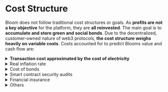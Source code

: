 # Cost Structure

Bloom does not follow traditional cost structures or goals. As **profits are not a key objective** for the platform, they are **all reinvested**. The main goal is to **accumulate and store green and social bonds**. Due to the decentralized, customer-owned nature of web3 protocols, **the cost structure weighs heavily on variable costs**. Costs accounted for to predict Blooms value and cash flow are:

<details>

<summary><strong>Transaction cost approximated by the cost of electricity</strong></summary>

In Q2 2022, the Ethereum blockchain (Polygon) will implement proof of stake (PoS) validation, turning off proof of work (PoW) for good. This will reduce energy requirements by approximately 99.95% to **0.1667kWh/s** (irrespective of transaction quantity) a comparative 0.1% of the energy expenditure of Visa \[7], \[8]. As Bloom can be launched today, PoW energy costs will be applied until Q2 2022 (**333.4kWh/s**) \[7]. To determine an accurate cost of electricity, mining weights per country were multiplied by country Levelized cost of electricity (LCoE) The weighted average for 2021 was **0.108 USD/kWh** \[9], \[10]. Polygon can process 10,000 – 100,000 transactions per minute. Therefore, with initial transactions assumed at 50,000 per quarter, 1 minute of transaction is used. Note this is a high-level assumption used to price in transaction costs (pretty much negligible) \[10].

</details>

<details>

<summary>Real inflation rate</summary>

Real inflation was taken at a random (to build in economic uncertainty) value between **3.0% and 3.5% per annum** based on historical global trends \[11].

</details>

<details>

<summary>Cost of bonds</summary>

Blooms focus lies on green and social bonds. Through technical analysis, future price predictions are made for two major green and social bonds (**CABEI.SIX  @ 108USD2021 and BGRN.NASDAQ @ 55USD2021**) \[12],\[13] .  The growth rate of the bonds is based on historical values. Randomised growth within historical variance is applied **CABEI: -0.65% to 0.97% and BGRN: -15.88% to 9.80% per quarter**.

</details>

<details>

<summary>Smart contract security audits</summary>

An audit pulse cost is applied at **months 3, 6, 9, 15 and 24**. Audits are staggered to align with the development of the platform. Trust building and crucial at the beginning of the project. The price per audit is approximated at **200,000USD2021** based on quartile one audit prices for financial institutions \[14].

</details>

<details>

<summary>Financial insurance</summary>

Social and technical trust relies heavily on system security and are the major network drivers for a Web3 protocol. Therefore, ensuring a high level of financial insurance and security is crucial to building a successful platform. Insurance – **15% of each dollar invested is placed into a treasury.** Security cost is based on current Web2 security cost estimates **– 5000USD2021** per month. Due to the added uncertainty of the Web3 platform, an extra 50% is added on top.

</details>

<details>

<summary>Others</summary>

As not all costs can accurately be predicted at this point, an **extra 7.5% is added** to all expenses.

</details>
